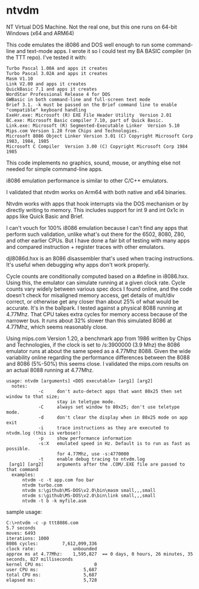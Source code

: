 # ntvdm
NT Virtual DOS Machine. Not the real one, but this one runs on 64-bit Windows (x64 and ARM64)

This code emulates the i8086 and DOS well enough to run some command-line and text-mode apps. I wrote it
so I could test my BA BASIC compiler (in the TTT repo). I've tested it with:

    Turbo Pascal 1.00A and apps it creates
    Turbo Pascal 3.02A and apps it creates
    Masm V1.10
    Link V2.00 and apps it creates
    QuickBasic 7.1 and apps it creates
    WordStar Professional Release 4 for DOS
    GWBasic in both command-line and full-screen text mode
    Brief 3.1. -k must be passed on the Brief command line to enable "compatible" keyboard handling
    ExeHr.exe: Microsoft (R) EXE File Header Utility  Version 2.01  
    BC.exe: Microsoft Basic compiler 7.10, part of Quick Basic.
    Link.exe: Microsoft (R) Segmented-Executable Linker  Version 5.10 
    Mips.com Version 1.20 from Chips and Technologies.
    Microsoft 8086 Object Linker Version 3.01 (C) Copyright Microsoft Corp 1983, 1984, 1985                                                                                 Microsoft C Compiler  Version 3.00 (C) Copyright Microsoft Corp 1984 1985  
    
This code implements no graphics, sound, mouse, or anything else not needed for simple command-line apps.

i8086 emulation performance is similar to other C/C++ emulators.

I validated that ntvdm works on Arm64 with both native and x64 binaries.

Ntvdm works with apps that hook interrupts via the DOS mechanism or by directly writing to memory. This
includes support for int 9 and int 0x1c in apps like Quick Basic and Brief.

I can't vouch for 100% i8086 emulation because I can't find any apps that perform such validation, unlike
what's out there for the 6502, 8080, Z80, and other earlier CPUs. But I have done a fair bit of testing 
with many apps and compared instruction + register traces with other emulators.

djl8086d.hxx is an 8086 disassembler that's used when tracing instructions. It's useful when debugging why
apps don't work properly.

Cycle counts are conditionally computed based on a #define in i8086.hxx. Using this, the emulator can
simulate running at a given clock rate. Cycle counts vary widely between various spec docs I found online,
and the code doesn't check for misaligned memory access, get details of mult/div correct, or otherwise
get any closer than about 25% of what would be accurate. It's in the ballpark. I tested against a physical
8088 running at 4.77Mhz. That CPU takes extra cycles for memory access because of the narrower bus. It runs
about 32% slower than this simulated 8086 at 4.77Mhz, which seems reasonably close.

Using mips.com Version 1.20, a benchmark app from 1986 written by Chips and Technologies, if the clock
is set to /s:3900000 (3.9 Mhz) the 8086 emulator runs at about the same speed as a 4.77Mhz 8088. Given the
wide variability online regarding the performance differences between the 8088 and 8086 (5%-50%) this 
seems close. I validated the mips.com results on an actual 8088 running at 4.77Mhz.

    usage: ntvdm [arguments] <DOS executable> [arg1] [arg2]
      notes:
                -c     don't auto-detect apps that want 80x25 then set window to that size;
                       stay in teletype mode.
                -C     always set window to 80x25; don't use teletype mode.
                -d     don't clear the display when in 80x25 mode on app exit
                -i     trace instructions as they are executed to ntvdm.log (this is verbose!)
                -p     show performance information
                -s:X   emulated speed in Hz. Default is to run as fast as possible.
                       for 4.77Mhz, use -s:4770000
                -t     enable debug tracing to ntvdm.log
     [arg1] [arg2]     arguments after the .COM/.EXE file are passed to that command
      examples:
          ntvdm -c -t app.com foo bar
          ntvdm turbo.com
          ntvdm s:\github\MS-DOS\v2.0\bin\masm small,,,small
          ntvdm s:\github\MS-DOS\v2.0\bin\link small,,,small
          ntvdm -t b -k myfile.asm
          
sample usage:

    C:\>ntvdm -c -p ttt8086.com
    5.7 seconds
    moves: 6493
    iterations: 1000
    8086 cycles:         7,612,099,336
    clock rate:              unbounded
    approx ms at 4.77Mhz:    1,595,827  == 0 days, 0 hours, 26 minutes, 35 seconds, 827 milliseconds
    kernel CPU ms:                   0
    user CPU ms:                 5,687
    total CPU ms:                5,687
    elapsed ms:                  5,728
